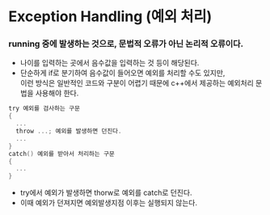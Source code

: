 Exception Handling (예외 처리)
=====
### running 중에 발생하는 것으로, 문법적 오류가 아닌 논리적 오류이다.
+ 나이를 입력하는 곳에서 음수값을 입력하는 것 등이 해당된다.
+ 단순하게 if로 분기하여 음수값이 들어오면 예외를 처리할 수도 있지만,   
이런 방식은 일반적인 코드와 구분이 어렵기 때문에 c++에서 제공하는 예외처리 문법을 사용해야 한다.
```C
try 예외를 검사하는 구문
{
  ...
  throw ...; 예외를 발생하면 던진다.
  ...
}
catch() 예외를 받아서 처리하는 구문
{
  ...
}
```
+ try에서 예외가 발생하면 thorw로 예외를 catch로 던진다.
+ 이때 예외가 던져지면 예외발생지점 이후는 실행되지 않는다.
### 
